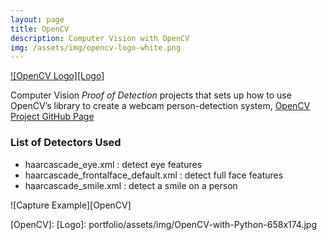 ```yaml
---
layout: page
title: OpenCV
description: Computer Vision with OpenCV
img: /assets/img/opencv-logo-white.png
---
```


[![OpenCV Logo][Logo]](https://jeremywood-ai.github.io/OpenCV/ "Jeremy's OpenCV Page")

Computer Vision *Proof of Detection* projects that sets up how to use OpenCV’s library to create a webcam person-detection system, 
[OpenCV Project GitHub Page](https://jeremywood-ai.github.io/OpenCV/ "Jeremy's OpenCV Page")

### List of Detectors Used

- haarcascade_eye.xml : detect eye features
- haarcascade_frontalface_default.xml : detect full face features
- haarcascade_smile.xml : detect a smile on a person

![Capture Example][OpenCV]

[OpenCV]: 
[Logo]: portfolio/assets/img/OpenCV-with-Python-658x174.jpg
